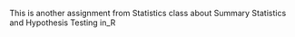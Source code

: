 This is another assignment from Statistics class about Summary Statistics and Hypothesis Testing in_R

